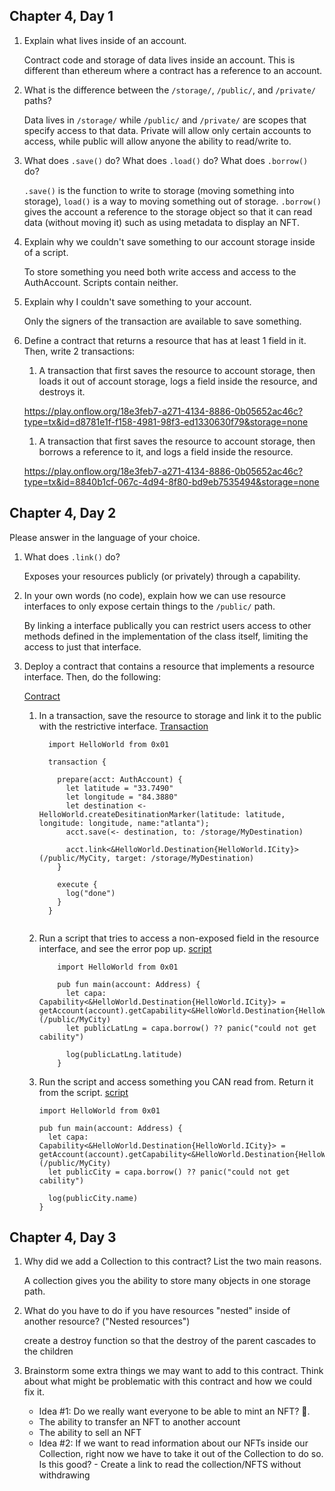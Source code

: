 ## Chapter 4, Day 1

1. Explain what lives inside of an account. 

    Contract code and storage of data lives inside an account. This is different than ethereum where a contract has a reference to an account.

2. What is the difference between the `/storage/`, `/public/`, and `/private/` paths?

    Data lives in `/storage/` while `/public/` and `/private/` are scopes that specify access
    to that data.  Private will allow only certain accounts to access, while public will allow anyone the ability to read/write to.

3. What does `.save()` do? What does `.load()` do? What does `.borrow()` do?

    `.save()` is the function to write to storage (moving something into storage), `load()` is a way to moving something out of storage.  `.borrow()` gives the account a reference to the storage object so that it can read data (without moving it) such as using metadata to display an NFT.

4. Explain why we couldn't save something to our account storage inside of a script.

    To store something you need both write access and access to the AuthAccount.  Scripts contain neither.

5. Explain why I couldn't save something to your account.

    Only the signers of the transaction are available to save something.

6. Define a contract that returns a resource that has at least 1 field in it. Then, write 2 transactions:

    1) A transaction that first saves the resource to account storage, then loads it out of account storage, logs a field inside the resource, and destroys it.

    https://play.onflow.org/18e3feb7-a271-4134-8886-0b05652ac46c?type=tx&id=d8781e1f-f158-4981-98f3-ed1330630f79&storage=none

    1) A transaction that first saves the resource to account storage, then borrows a reference to it, and logs a field inside the resource.

    https://play.onflow.org/18e3feb7-a271-4134-8886-0b05652ac46c?type=tx&id=8840b1cf-067c-4d94-8f80-bd9eb7535494&storage=none


## Chapter 4, Day 2

Please answer in the language of your choice.

1. What does `.link()` do?

      Exposes your resources publicly (or privately) through a capability.

2. In your own words (no code), explain how we can use resource interfaces to only expose certain things to the `/public/` path.

    By linking a interface publically you can restrict users access to other methods defined in the implementation of the class itself, limiting the access to just that interface.

3. Deploy a contract that contains a resource that implements a resource interface. Then, do the following:

    [Contract](https://play.onflow.org/18e3feb7-a271-4134-8886-0b05652ac46c?type=account&id=c96528eb-b154-45aa-b46a-8ae5ca45e815&storage=none)
   

    1) In a transaction, save the resource to storage and link it to the public with the restrictive interface. 
        [Transaction](https://play.onflow.org/18e3feb7-a271-4134-8886-0b05652ac46c?type=tx&id=d8749e41-c445-47f4-a43f-acaa936165d3&storage=none)
        ```cadence
          import HelloWorld from 0x01

          transaction {

            prepare(acct: AuthAccount) {
              let latitude = "33.7490"
              let longitude = "84.3880"
              let destination <- HelloWorld.createDesitinationMarker(latitude: latitude, longitude: longitude, name:"atlanta");
              acct.save(<- destination, to: /storage/MyDestination)

              acct.link<&HelloWorld.Destination{HelloWorld.ICity}>(/public/MyCity, target: /storage/MyDestination)
            }

            execute {
              log("done")
            }
          }


        ```

    2) Run a script that tries to access a non-exposed field in the resource interface, and see the error pop up.
        [script](https://play.onflow.org/18e3feb7-a271-4134-8886-0b05652ac46c?type=script&id=1b7b7a00-cf64-45bd-8b86-38f137d26ce9&storage=none)
        ```cadence
            import HelloWorld from 0x01

            pub fun main(account: Address) {
              let capa: Capability<&HelloWorld.Destination{HelloWorld.ICity}> = getAccount(account).getCapability<&HelloWorld.Destination{HelloWorld.ICity}>(/public/MyCity) 
              let publicLatLng = capa.borrow() ?? panic("could not get cability")

              log(publicLatLng.latitude)
            }
        ```

    3) Run the script and access something you CAN read from. Return it from the script.
        [script](https://play.onflow.org/18e3feb7-a271-4134-8886-0b05652ac46c?type=script&id=89ca1eca-f75e-43ab-9269-f5fa17381070&storage=none)
        ```cadence
        import HelloWorld from 0x01

        pub fun main(account: Address) {
          let capa: Capability<&HelloWorld.Destination{HelloWorld.ICity}> = getAccount(account).getCapability<&HelloWorld.Destination{HelloWorld.ICity}>(/public/MyCity) 
          let publicCity = capa.borrow() ?? panic("could not get cability")

          log(publicCity.name)
        }
        ```

## Chapter 4, Day 3


1. Why did we add a Collection to this contract? List the two main reasons.

    A collection gives you the ability to store many objects in one storage path.

2. What do you have to do if you have resources "nested" inside of another resource? ("Nested resources")

    create a destroy function so that the destroy of the parent cascades to the children

3. Brainstorm some extra things we may want to add to this contract. Think about what might be problematic with this contract and how we could fix it.

    - Idea #1: Do we really want everyone to be able to mint an NFT? 🤔. 
    - The ability to transfer an NFT to another account
    - The ability to sell an NFT
    - Idea #2: If we want to read information about our NFTs inside our Collection, right now we have to take it out of the Collection to do so. Is this good? - Create a link to read the collection/NFTS without withdrawing

